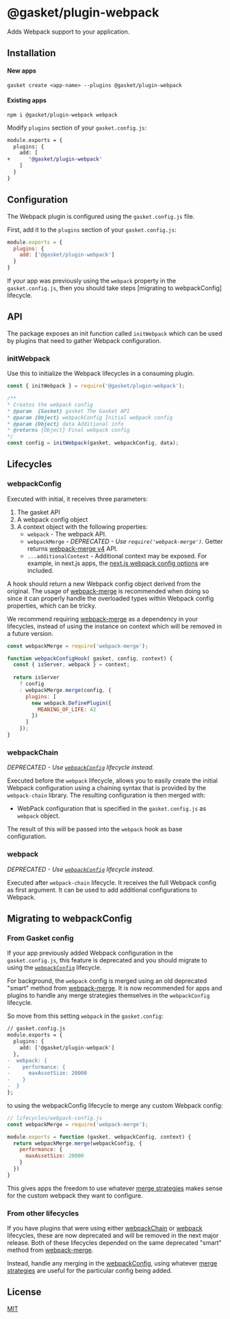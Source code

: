 # @gasket/plugin-webpack

Adds Webpack support to your application.

## Installation

#### New apps

```
gasket create <app-name> --plugins @gasket/plugin-webpack
```

#### Existing apps

```
npm i @gasket/plugin-webpack webpack
```

Modify `plugins` section of your `gasket.config.js`:

```diff
module.exports = {
  plugins: {
    add: [
+      '@gasket/plugin-webpack'
    ]
  }
}
```

## Configuration

The Webpack plugin is configured using the `gasket.config.js` file.

First, add it to the `plugins` section of your `gasket.config.js`:

```js
module.exports = {
  plugins: {
    add: ['@gasket/plugin-webpack']
  }
}
```

If your app was previously using the `webpack` property in the
`gasket.config.js`, then you should take steps [migrating to webpackConfig]
lifecycle.  

## API

The package exposes an init function called `initWebpack` which can be used by
plugins that need to gather Webpack configuration.

### initWebpack

Use this to initialize the Webpack lifecycles in a consuming plugin.

```js
const { initWebpack } = require('@gasket/plugin-webpack');

/**
* Creates the webpack config
* @param  {Gasket} gasket The Gasket API
* @param {Object} webpackConfig Initial webpack config
* @param {Object} data Additional info
* @returns {Object} Final webpack config
*/
const config = initWebpack(gasket, webpackConfig, data);
```

## Lifecycles

### webpackConfig

Executed with initial, it receives three parameters:

1. The gasket API
2. A webpack config object
3. A context object with the following properties:
   * `webpack` - The webpack API.
   * `webpackMerge` - _DEPRECATED - Use `require('webpack-merge')`._
     Getter returns [webpack-merge v4] API.
   * `...additionalContext` - Additional context may be exposed. For example, in next.js apps, the [next.js webpack config options](https://nextjs.org/docs/api-reference/next.config.js/custom-webpack-config) are included.

A hook should return a new Webpack config object derived from the original. The
usage of [webpack-merge] is recommended when doing so since it can properly
handle the overloaded types within Webpack config properties, which can be
tricky.

We recommend requiring [webpack-merge] as a dependency in your lifecycles,
instead of using the instance on context which will be removed in a future
version.

```js
const webpackMerge = require('webpack-merge');

function webpackConfigHook( gasket, config, context) {
  const { isServer, webpack } = context;
  
  return isServer
    ? config
    : webpackMerge.merge(config, {
      plugins: [
        new webpack.DefinePlugin({
          MEANING_OF_LIFE: 42
        })
      ]
    });
}
```

### webpackChain

_DEPRECATED - Use [`webpackConfig`](#webpackConfig) lifecycle instead._

Executed before the `webpack` lifecycle, allows you to easily create the initial
Webpack configuration using a chaining syntax that is provided by the
`webpack-chain` library. The resulting configuration is then merged with:

- WebPack configuration that is specified in the `gasket.config.js` as `webpack`
  object.

The result of this will be passed into the `webpack` hook as base configuration.

### webpack

_DEPRECATED - Use [`webpackConfig`](#webpackConfig) lifecycle instead._

Executed after `webpack-chain` lifecycle. It receives the full Webpack config as
first argument. It can be used to add additional configurations to Webpack.

## Migrating to webpackConfig

### From Gasket config

If your app previously added Webpack configuration in the `gasket.config.js`,
this feature is deprecated and you should migrate to using
the [`webpackConfig`](#webpackConfig) lifecycle.

For background, the `webpack` config is merged using an old deprecated "smart"
method from [webpack-merge]. It is now recommended for apps and plugins to
handle any merge strategies themselves in the `webpackConfig` lifecycle.

So move from this setting `webpack` in the `gasket.config`:

```diff
// gasket.config.js
module.exports = {
  plugins: {
    add: ['@gasket/plugin-webpack']
  },
-  webpack: {
-    performance: {
-      maxAssetSize: 20000
-    }
-  }
};
```

to using the webpackConfig lifecycle to merge any custom Webpack config:

```javascript
// lifecycles/webpack-config.js
const webpackMerge = require('webpack-merge');

module.exports = function (gasket, webpackConfig, context) {
  return webpackMerge.merge(webpackConfig, {
    performance: {
      maxAssetSize: 20000
    }
  })
}
```

This gives apps the freedom to use whatever [merge strategies] makes sense
for the custom webpack they want to configure.

### From other lifecycles

If you have plugins that were using either [webpackChain](#webpackchain)
or [webpack](#webpack) lifecycles, these are now deprecated and will be removed
in the next major release. Both of these lifecycles depended on the same
deprecated "smart" method from [webpack-merge].

Instead, handle any merging in the [webpackConfig](#webpackconfig), using
whatever [merge strategies] are useful for the particular config being added.

## License

[MIT](./LICENSE.md)

<!-- LINKS -->

[webpack-merge v4]:https://github.com/survivejs/webpack-merge/tree/v4.2.2
[webpack-merge]: https://github.com/survivejs/webpack-merge
[merge strategies]: https://github.com/survivejs/webpack-merge#customizearray-and-customizeobject
